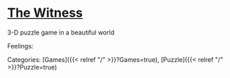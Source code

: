 # [The Witness](https://store.steampowered.com/app/210970/The_Witness/)

3-D puzzle game in a beautiful world

Feelings:

Categories: [Games]({{< relref "/" >}}?Games=true),
[Puzzle]({{< relref "/" >}}?Puzzle=true)